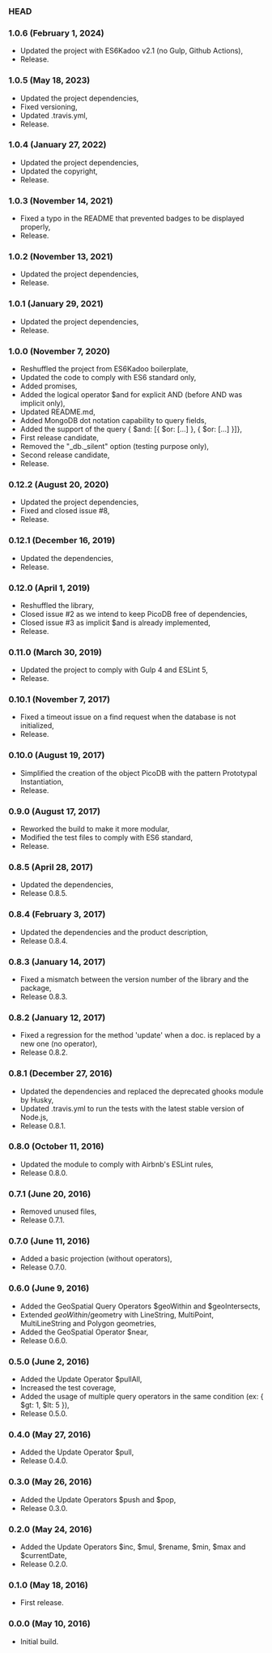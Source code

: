 ### HEAD


### 1.0.6 (February 1, 2024)

  * Updated the project with ES6Kadoo v2.1 (no Gulp, Github Actions),
  * Release.


### 1.0.5 (May 18, 2023)

  * Updated the project dependencies,
  * Fixed versioning,
  * Updated .travis.yml,
  * Release.


### 1.0.4 (January 27, 2022)

  * Updated the project dependencies,
  * Updated the copyright,
  * Release.


### 1.0.3 (November 14, 2021)

  * Fixed a typo in the README that prevented badges to be displayed properly,
  * Release.


### 1.0.2 (November 13, 2021)

  * Updated the project dependencies,
  * Release.


### 1.0.1 (January 29, 2021)

  * Updated the project dependencies,
  * Release.


### 1.0.0 (November 7, 2020)

  * Reshuffled the project from ES6Kadoo boilerplate,
  * Updated the code to comply with ES6 standard only,
  * Added promises,
  * Added the logical operator $and for explicit AND (before AND was implicit only),
  * Updated README.md,
  * Added MongoDB dot notation capability to query fields,
  * Added the support of the query { $and: [{ $or: [...] }, { $or: [...] }]},
  * First release candidate,
  * Removed the "_db._silent" option (testing purpose only),
  * Second release candidate,
  * Release.


### 0.12.2 (August 20, 2020)

  * Updated the project dependencies,
  * Fixed and closed issue #8,
  * Release.


### 0.12.1 (December 16, 2019)

  * Updated the dependencies,
  * Release.


### 0.12.0 (April 1, 2019)

  * Reshuffled the library,
  * Closed issue #2 as we intend to keep PicoDB free of dependencies,
  * Closed issue #3 as implicit $and is already implemented,
  * Release.


### 0.11.0 (March 30, 2019)

  * Updated the project to comply with Gulp 4 and ESLint 5,
  * Release.


### 0.10.1 (November 7, 2017)

  * Fixed a timeout issue on a find request when the database is not initialized,
  * Release.


### 0.10.0 (August 19, 2017)

  * Simplified the creation of the object PicoDB with the pattern Prototypal Instantiation,
  * Release.


### 0.9.0 (August 17, 2017)

  * Reworked the build to make it more modular,
  * Modified the test files to comply with ES6 standard,
  * Release.


### 0.8.5 (April 28, 2017)

  * Updated the dependencies,
  * Release 0.8.5.


### 0.8.4 (February 3, 2017)

  * Updated the dependencies and the product description,
  * Release 0.8.4.


### 0.8.3 (January 14, 2017)

  * Fixed a mismatch between the version number of the library and the package,
  * Release 0.8.3.


### 0.8.2 (January 12, 2017)

  * Fixed a regression for the method 'update' when a doc. is replaced by a new one (no operator),
  * Release 0.8.2.


### 0.8.1 (December 27, 2016)

  * Updated the dependencies and replaced the deprecated ghooks module by Husky,
  * Updated .travis.yml to run the tests with the latest stable version of Node.js,
  * Release 0.8.1.


### 0.8.0 (October 11, 2016)

  * Updated the module to comply with Airbnb's ESLint rules,
  * Release 0.8.0.


### 0.7.1 (June 20, 2016)

  * Removed unused files,
  * Release 0.7.1.


### 0.7.0 (June 11, 2016)

  * Added a basic projection (without operators),
  * Release 0.7.0.


### 0.6.0 (June 9, 2016)

  * Added the GeoSpatial Query Operators $geoWithin and $geoIntersects,
  * Extended $geoWithin/$geometry with LineString, MultiPoint, MultiLineString and Polygon geometries,
  * Added the GeoSpatial Operator $near,
  * Release 0.6.0.


### 0.5.0 (June 2, 2016)

  * Added the Update Operator $pullAll,
  * Increased the test coverage,
  * Added the usage of multiple query operators in the same condition (ex: { $gt: 1, $lt: 5 }),
  * Release 0.5.0.


### 0.4.0 (May 27, 2016)

  * Added the Update Operator $pull,
  * Release 0.4.0.


### 0.3.0 (May 26, 2016)

  * Added the Update Operators $push and $pop,
  * Release 0.3.0.


### 0.2.0 (May 24, 2016)

  * Added the Update Operators $inc, $mul, $rename, $min, $max and $currentDate,
  * Release 0.2.0.


### 0.1.0 (May 18, 2016)

  * First release.


### 0.0.0 (May 10, 2016)

  * Initial build.

